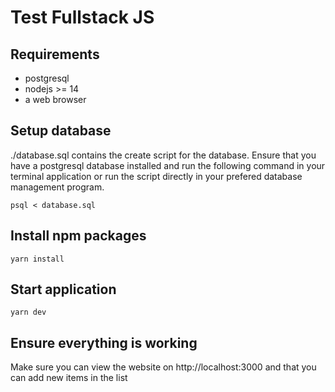 # Test Fullstack JS

## Requirements

- postgresql
- nodejs >= 14
- a web browser

## Setup database

./database.sql contains the create script for the database. Ensure
that you have a postgresql database installed and run the following
command in your terminal application or run the script directly in
your prefered database management program.


    psql < database.sql

## Install npm packages

    yarn install

## Start application

    yarn dev


## Ensure everything is working

Make sure you can view the website on http://localhost:3000 and that
you can add new items in the list
